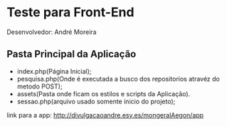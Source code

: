 # Teste para Front-End

Desenvolvedor: André Moreira

## Pasta Principal da Aplicação
* index.php(Página Inicial);
* pesquisa.php(Onde é executada a busco dos repositorios atravéz do metodo POST);
* assets(Pasta onde ficam os estilos e scripts da Aplicação).
* sessao.php(arquivo usado somente inicio do projeto);


link para a app: http://divulgacaoandre.esy.es/mongeralAegon/app
